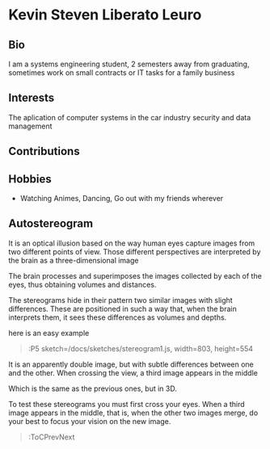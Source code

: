 # Kevin Steven Liberato Leuro

## Bio
I am a systems engineering student, 2 semesters away from graduating, sometimes work on small contracts or IT tasks for a family business 
## Interests
The aplication of computer systems in the car industry
security and data management

## Contributions

## Hobbies
 * Watching Animes, Dancing, Go out with my friends wherever

## Autostereogram

It is an optical illusion based on the way human eyes capture images from two different points of view. Those different perspectives are interpreted by the brain as a three-dimensional image

The brain processes and superimposes the images collected by each of the eyes, thus obtaining volumes and distances.

The stereograms hide in their pattern two similar images with slight differences. These are positioned in such a way that, when the brain interprets them, it sees these differences as volumes and depths.

here is an easy example

> :P5 sketch=/docs/sketches/stereogram1.js, width=803, height=554

It is an apparently double image, but with subtle differences between one and the other. When crossing the view, a third image appears in the middle 

Which is the same as the previous ones, but in 3D.

To test these stereograms you must first cross your eyes. When a third image appears in the middle, that is, when the other two images merge, do your best to focus your vision on the new image.

> :ToCPrevNext